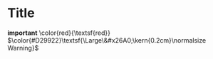 # Title
__important__
\color{red}{\textsf{red}}
$\color{#D29922}\textsf{\Large\&#x26A0;\kern{0.2cm}\normalsize Warning}$
